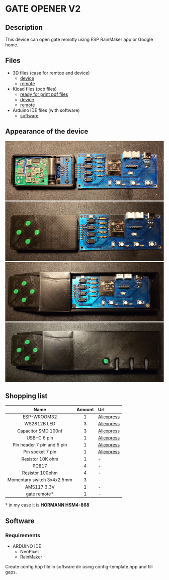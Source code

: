 # GATE OPENER V2

## Description

This device can open gate remotly using ESP RainMaker app or Google home.

## Files

- 3D files (case for remtoe and device)
  - [device](./case/device/)
  - [remote](./case/remote/)
- Kicad files (pcb files)
  - [ready for print pdf files](./pcb/)
  - [device](./pcb/main-board/)
  - [remote](./pcb/remote-controller-board/)
- Arduino IDE files (with software)
  - [software](./software/)

## Appearance of the device

![1](./readme/1.png)
![1](./readme/2.png)
![1](./readme/3.png)
![1](./readme/4.png)

## Shopping list

|            Name            | Amount | Url                                                             |
| :------------------------: | :----: | :-------------------------------------------------------------- |
|        ESP-WROOM32         |   1    | [Aliexpress](https://aliexpress.com/item/32808772590.html)      |
|        WS2812B LED         |   3    | [Aliexpress](https://aliexpress.com/item/4001345875756.html)    |
|    Capacitor SMD 100nf     |   3    | [Aliexpress](https://aliexpress.com/item/1005002769519482.html) |
|        USB-C 6 pin         |   1    | [Aliexpress](https://aliexpress.com/item/32966491026.html)      |
| Pin header 7 pin and 5 pin |   1    | [Aliexpress](https://aliexpress.com/item/1005005258694395.html) |
|      Pin socket 7 pin      |   1    | [Aliexpress](https://aliexpress.com/item/4001198421663.html)    |
|      Resistor 10K ohm      |   1    | -                                                               |
|           PC817            |   4    | -                                                               |
|      Resistor 100ohm       |   4    | -                                                               |
| Momentary switch 3x4x2.5mm |   3    | -                                                               |
|        AMS117 3.3V         |   1    | -                                                               |
|       gate remote\*        |   1    | -                                                               |

\* in my case it is **HORMANN HSM4-868**

## Software

### Requirements

- ARDUINO IDE
  - NeoPixel
  - RainMaker

Create config.hpp file in software dir using config-template.hpp and fill gaps.
